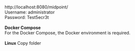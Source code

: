 http://localhost:8080/midpoint/<br>
Username: administrator<br>
Password: Test5ecr3t<br>
<br>
<b>Docker Compose</b><br>
For the Docker Compose, the Docker environment is required.<br>
<br>
<b>Linux</b>
Copy folder 

